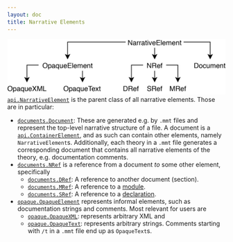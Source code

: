 ```yaml
---
layout: doc
title: Narrative Elements
---
```

![data structures](/doc/img/NarrativeElement.jpg)
[`api.NarrativeElement`](apidoc://info.kwarc.mmt.api.NarrativeElement) is the parent class of all narrative elements. Those are in particular:
  * [`documents.Document`](apidoc://info.kwarc.mmt.api.documents.Document): These are generated e.g. by `.mmt` files and represent the top-level narrative structure of a file. A document is a [`api.ContainerElement`](apidoc://info.kwarc.mmt.api.ContainerElement), and as such can contain other elements, namely `NarrativeElement`s. Additionally, each theory in a `.mmt` file generates a corresponding document that contains all narrative elements of the theory, e.g. documentation comments.
  * [`documents.NRef`](apidoc://info.kwarc.mmt.api.documents.NRef) is a reference from a document *to* some other element, specifically
    * [`documents.DRef`](apidoc://info.kwarc.mmt.api.documents.DRef): A reference to another document (section).
    * [`documents.MRef`](apidoc://info.kwarc.mmt.api.documents.MRef): A reference to a [module](content.html#modules).
    * [`documents.SRef`](apidoc://info.kwarc.mmt.api.documents.SRef): A reference to a [declaration](content.html#declarations).
  * [`opaque.OpaqueElement`](apidoc://info.kwarc.mmt.api.opaque.OpaqueElement) represents informal elements, such as documentation strings and comments. Most relevant for users are
    * [`opaque.OpaqueXML`](apidoc://info.kwarc.mmt.api.opaque.OpaqueXML): represents arbitrary XML and
    * [`opaque.OpaqueText`](apidoc://info.kwarc.mmt.api.opaque.OpaqueText): represents arbitrary strings. Comments starting with `/t` in a `.mmt` file end up as `OpaqueText`s.
